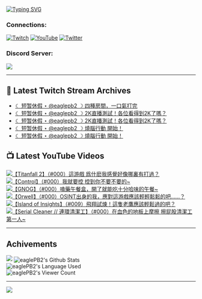 <!--### Hello people, I'm EaglePB2 - The one who building something for fun 👋
Thank you for standby for this profile.   
The purpose of this profile is coming soon.   
You may come back later, as you wish if this readme.md is updated.   -->

<a href="https://git.io/typing-svg"><img src="https://readme-typing-svg.herokuapp.com?font=Fira+Code&duration=1000&pause=5000&vCenter=true&random=false&width=500&lines=%F0%9F%91%8B+Hello+Everyone%2C+I'm+EaglePB2.;%F0%9F%99%87+Thank+you+for+stopping+by+my+profile.+;%F0%9F%94%AD+%3D%3D%3D%3D+%F0%9F%94%AD;%F0%9F%91%8B+%E4%BD%A0%E5%A5%BD%EF%BC%8C%E6%AD%A1%E8%BF%8E%E4%BE%86%E5%88%B0%E6%88%91%E7%9A%84%E4%BB%A3%E7%A2%BC%E5%BA%AB%E3%80%82;%F0%9F%99%87+%E6%84%9F%E8%AC%9D%E5%89%8D%E4%BE%86%E5%8F%83%E8%A7%80%E5%B0%8F%E5%B1%8B+owo~" alt="Typing SVG" /></a>

### Connections:

[![Twitch](https://img.shields.io/badge/Twitch-9347FF?style=flat-square&logo=twitch&logoColor=white)](https://www.twitch.tv/eaglepb2)
[![YouTube](https://img.shields.io/badge/YouTube-%23FF0000.svg?style=flat-square&logo=YouTube&logoColor=white)](https://www.youtube.com/eaglepb2)
[![Twitter](https://img.shields.io/badge/Twitter-%231DA1F2.svg?style=flat-square&logo=Twitter&logoColor=white)](https://twitter.com/eaglepb2)

### Discord Server:

[![](https://invidget.switchblade.xyz/qKrub9b?theme=dark&language=ch)](https://discord.gg/qKrub9b)

---

## 👾 Latest Twitch Stream Archives
<!-- TWITCH:START -->
- [☾ 短暂休假 ⋆ @eaglepb2 ☽  四種房間，一口氣打完](https://www.twitch.tv/videos/2513013280)
- [☾ 短暂休假 ⋆ @eaglepb2 ☽  2K直播測試！各位看得到2K了嗎？](https://www.twitch.tv/videos/2510454941)
- [☾ 短暂休假 ⋆ @eaglepb2 ☽  2K直播測試！各位看得到2K了嗎？](https://www.twitch.tv/videos/2510411569)
- [☾ 短暂休假 ⋆ @eaglepb2 ☽  燒腦行動 開始！](https://www.twitch.tv/videos/2508597654)
- [☾ 短暂休假 ⋆ @eaglepb2 ☽  燒腦行動 開始！](https://www.twitch.tv/videos/2508496157)
<!-- TWITCH:END -->



## 📺 Latest YouTube Videos
<!-- YOUTUBE:START -->
<!-- YOUTUBE:END -->

<!-- BEGIN YOUTUBE-CARDS -->
<a href="https://www.youtube.com/watch?v=ZBeLxzzCzKU">
  <picture>
    <source media="(prefers-color-scheme: dark)" srcset="https://ytcards.demolab.com/?id=ZBeLxzzCzKU&title=%E3%80%90Titanfall+2%E3%80%91%EF%BC%88%23000%EF%BC%89%E9%80%99%E6%B8%B8%E6%88%B2+%E7%88%B2%E4%BB%80%E9%BA%BD%E6%88%91%E6%84%9F%E8%A6%BA%E5%A5%BD%E5%83%8F%E5%93%AA%E8%A3%8F%E6%9C%89%E6%89%93%E9%81%8E%EF%BC%9F&lang=zh&timestamp=1752560488&background_color=%230d1117&title_color=%23ffffff&stats_color=%23dedede&max_title_lines=1&width=250&border_radius=5&duration=20421">
    <img src="https://ytcards.demolab.com/?id=ZBeLxzzCzKU&title=%E3%80%90Titanfall+2%E3%80%91%EF%BC%88%23000%EF%BC%89%E9%80%99%E6%B8%B8%E6%88%B2+%E7%88%B2%E4%BB%80%E9%BA%BD%E6%88%91%E6%84%9F%E8%A6%BA%E5%A5%BD%E5%83%8F%E5%93%AA%E8%A3%8F%E6%9C%89%E6%89%93%E9%81%8E%EF%BC%9F&lang=zh&timestamp=1752560488&background_color=%23ffffff&title_color=%2324292f&stats_color=%2357606a&max_title_lines=1&width=250&border_radius=5&duration=20421" alt="【Titanfall 2】（#000）這游戲 爲什麽我感覺好像哪裏有打過？" title="【Titanfall 2】（#000）這游戲 爲什麽我感覺好像哪裏有打過？">
  </picture>
</a>
<a href="https://www.youtube.com/watch?v=6VEQbQUsv8U">
  <picture>
    <source media="(prefers-color-scheme: dark)" srcset="https://ytcards.demolab.com/?id=6VEQbQUsv8U&title=%E3%80%90Control%E3%80%91%EF%BC%88%23000%EF%BC%89%E6%88%91%E5%B0%B1%E8%A6%81%E6%8E%A7+%E6%8E%A7%E5%88%B0%E4%BD%A0%E4%B8%8D%E8%A6%81%E4%B8%8D%E8%A6%81%E7%9A%84~&lang=zh&timestamp=1752510236&background_color=%230d1117&title_color=%23ffffff&stats_color=%23dedede&max_title_lines=1&width=250&border_radius=5&duration=39091">
    <img src="https://ytcards.demolab.com/?id=6VEQbQUsv8U&title=%E3%80%90Control%E3%80%91%EF%BC%88%23000%EF%BC%89%E6%88%91%E5%B0%B1%E8%A6%81%E6%8E%A7+%E6%8E%A7%E5%88%B0%E4%BD%A0%E4%B8%8D%E8%A6%81%E4%B8%8D%E8%A6%81%E7%9A%84~&lang=zh&timestamp=1752510236&background_color=%23ffffff&title_color=%2324292f&stats_color=%2357606a&max_title_lines=1&width=250&border_radius=5&duration=39091" alt="【Control】（#000）我就要控 控到你不要不要的~" title="【Control】（#000）我就要控 控到你不要不要的~">
  </picture>
</a>
<a href="https://www.youtube.com/watch?v=P9VZAptRgBo">
  <picture>
    <source media="(prefers-color-scheme: dark)" srcset="https://ytcards.demolab.com/?id=P9VZAptRgBo&title=%E3%80%90GNOG%E3%80%91%EF%BC%88%23000%EF%BC%89%E5%97%91%E8%97%A5%E5%8D%88%E9%A4%90%E7%9B%92%EF%BC%8C%E9%96%8B%E4%BA%86%E5%B0%B1%E8%83%BD%E5%90%83%E5%8D%81%E5%88%86%E5%93%88%E5%91%B3%E7%9A%84%E5%8D%88%E9%A4%90~&lang=zh&timestamp=1752417488&background_color=%230d1117&title_color=%23ffffff&stats_color=%23dedede&max_title_lines=1&width=250&border_radius=5&duration=3801">
    <img src="https://ytcards.demolab.com/?id=P9VZAptRgBo&title=%E3%80%90GNOG%E3%80%91%EF%BC%88%23000%EF%BC%89%E5%97%91%E8%97%A5%E5%8D%88%E9%A4%90%E7%9B%92%EF%BC%8C%E9%96%8B%E4%BA%86%E5%B0%B1%E8%83%BD%E5%90%83%E5%8D%81%E5%88%86%E5%93%88%E5%91%B3%E7%9A%84%E5%8D%88%E9%A4%90~&lang=zh&timestamp=1752417488&background_color=%23ffffff&title_color=%2324292f&stats_color=%2357606a&max_title_lines=1&width=250&border_radius=5&duration=3801" alt="【GNOG】（#000）嗑藥午餐盒，開了就能吃十分哈味的午餐~" title="【GNOG】（#000）嗑藥午餐盒，開了就能吃十分哈味的午餐~">
  </picture>
</a>
<a href="https://www.youtube.com/watch?v=Rnz7fJN0X2k">
  <picture>
    <source media="(prefers-color-scheme: dark)" srcset="https://ytcards.demolab.com/?id=Rnz7fJN0X2k&title=%E3%80%90Orwell%E3%80%91%EF%BC%88%23000%EF%BC%89OSINT%E5%87%BA%E8%BA%AB%E7%9A%84%E6%88%91%EF%BC%8C%E6%87%89%E5%B0%8D%E9%80%99%E6%B8%B8%E6%88%B2%E6%87%89%E8%A9%B2%E8%BC%95%E8%BC%95%E9%AC%86%E9%AC%86%E7%9A%84%E5%90%A7%E2%80%A6%E2%80%A6%EF%BC%9F&lang=zh&timestamp=1752320820&background_color=%230d1117&title_color=%23ffffff&stats_color=%23dedede&max_title_lines=1&width=250&border_radius=5&duration=19039">
    <img src="https://ytcards.demolab.com/?id=Rnz7fJN0X2k&title=%E3%80%90Orwell%E3%80%91%EF%BC%88%23000%EF%BC%89OSINT%E5%87%BA%E8%BA%AB%E7%9A%84%E6%88%91%EF%BC%8C%E6%87%89%E5%B0%8D%E9%80%99%E6%B8%B8%E6%88%B2%E6%87%89%E8%A9%B2%E8%BC%95%E8%BC%95%E9%AC%86%E9%AC%86%E7%9A%84%E5%90%A7%E2%80%A6%E2%80%A6%EF%BC%9F&lang=zh&timestamp=1752320820&background_color=%23ffffff&title_color=%2324292f&stats_color=%2357606a&max_title_lines=1&width=250&border_radius=5&duration=19039" alt="【Orwell】（#000）OSINT出身的我，應對這游戲應該輕輕鬆鬆的吧……？" title="【Orwell】（#000）OSINT出身的我，應對這游戲應該輕輕鬆鬆的吧……？">
  </picture>
</a>
<a href="https://www.youtube.com/watch?v=9SsXHNuwSC0">
  <picture>
    <source media="(prefers-color-scheme: dark)" srcset="https://ytcards.demolab.com/?id=9SsXHNuwSC0&title=%E3%80%90Island+of+Insights%E3%80%91%EF%BC%88%23009%EF%BC%89%E9%A3%9B%E7%BF%94%E8%A9%A6%E7%85%89%EF%BC%81%E9%80%99%E9%9A%BB%E8%80%81%E9%B7%B9%E6%87%89%E8%A9%B2%E8%BC%95%E9%AC%86%E9%81%8E%E7%9A%84%E5%90%A7%EF%BC%9F&lang=zh&timestamp=1752309471&background_color=%230d1117&title_color=%23ffffff&stats_color=%23dedede&max_title_lines=1&width=250&border_radius=5&duration=17063">
    <img src="https://ytcards.demolab.com/?id=9SsXHNuwSC0&title=%E3%80%90Island+of+Insights%E3%80%91%EF%BC%88%23009%EF%BC%89%E9%A3%9B%E7%BF%94%E8%A9%A6%E7%85%89%EF%BC%81%E9%80%99%E9%9A%BB%E8%80%81%E9%B7%B9%E6%87%89%E8%A9%B2%E8%BC%95%E9%AC%86%E9%81%8E%E7%9A%84%E5%90%A7%EF%BC%9F&lang=zh&timestamp=1752309471&background_color=%23ffffff&title_color=%2324292f&stats_color=%2357606a&max_title_lines=1&width=250&border_radius=5&duration=17063" alt="【Island of Insights】（#009）飛翔試煉！這隻老鷹應該輕鬆過的吧？" title="【Island of Insights】（#009）飛翔試煉！這隻老鷹應該輕鬆過的吧？">
  </picture>
</a>
<a href="https://www.youtube.com/watch?v=SGH7BbeF1ek">
  <picture>
    <source media="(prefers-color-scheme: dark)" srcset="https://ytcards.demolab.com/?id=SGH7BbeF1ek&title=%E3%80%90Serial+Cleaner+%2F%2F+%E9%80%A3%E7%92%B0%E6%B8%85%E6%BD%94%E5%B7%A5%E3%80%91%EF%BC%88%23000%EF%BC%89%E5%9C%A8%E8%A1%80%E8%89%B2%E7%9A%84%E5%9C%B0%E6%9D%BF%E4%B8%8A%E6%91%A9%E6%93%A6+%E6%93%A6%E5%B1%81%E8%82%A1%E6%B8%85%E6%BD%94%E5%B7%A5%E7%AC%AC%E4%B8%80%E4%BA%BA~&lang=zh&timestamp=1752245491&background_color=%230d1117&title_color=%23ffffff&stats_color=%23dedede&max_title_lines=1&width=250&border_radius=5&duration=28430">
    <img src="https://ytcards.demolab.com/?id=SGH7BbeF1ek&title=%E3%80%90Serial+Cleaner+%2F%2F+%E9%80%A3%E7%92%B0%E6%B8%85%E6%BD%94%E5%B7%A5%E3%80%91%EF%BC%88%23000%EF%BC%89%E5%9C%A8%E8%A1%80%E8%89%B2%E7%9A%84%E5%9C%B0%E6%9D%BF%E4%B8%8A%E6%91%A9%E6%93%A6+%E6%93%A6%E5%B1%81%E8%82%A1%E6%B8%85%E6%BD%94%E5%B7%A5%E7%AC%AC%E4%B8%80%E4%BA%BA~&lang=zh&timestamp=1752245491&background_color=%23ffffff&title_color=%2324292f&stats_color=%2357606a&max_title_lines=1&width=250&border_radius=5&duration=28430" alt="【Serial Cleaner // 連環清潔工】（#000）在血色的地板上摩擦 擦屁股清潔工第一人~" title="【Serial Cleaner // 連環清潔工】（#000）在血色的地板上摩擦 擦屁股清潔工第一人~">
  </picture>
</a>
<!-- END YOUTUBE-CARDS -->

---

## Achivements
[![](https://github-profile-trophy.vercel.app/?username=eaglepb2&theme=monokai&no-bg=true&&title=Repositories,Issues,Commit,MultiLanguage)](https://github.com/anuraghazra/github-readme-stats)
<img align="center" alt="eaglePB2's Github Stats" src="https://github-readme-stats.vercel.app/api?username=eaglePB2&show_icons=true&hide_border=true&theme=merko" />
<br>
<img align="center" alt="eaglePB2's Language Used" src="https://github-readme-stats.vercel.app/api/top-langs/?username=eaglePB2&show_icons=true&hide_border=true&theme=merko&layout=compact&langs_count=8" />
<br>
<img align="center" alt="eaglePB2's Viewer Count" src="https://visitcount.itsvg.in/api?id=eaglepb2&label=Profile%20Views&color=3&icon=5&pretty=true" />

<hr>

<!-- RANDOMQUOTE:START -->
![](https://quotes-github-readme.vercel.app/api?type=horizontal&theme=merko)
<!-- RANDOMQUOTE:END -->


<!--
       _____   _   _   _____       _____   _   _   ____   
      |_   _| | | | | |  ___|     |  ___| | \ | | |  _  \  
        | |   | |_| | | |___      | |___  |  \| | | | | | 
        | |   |  _  | |  ___|     |  ___| |     | | | | | 
        | |   | | | | | |___      | |___  | |\  | | |_| | 
        |_|   |_| |_| |_____|     |_____| |_| \_| |____ / 
      
-->
